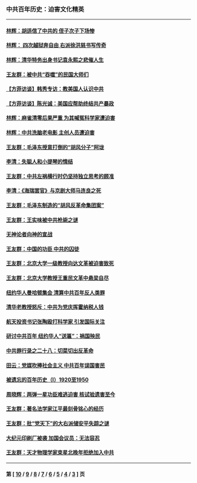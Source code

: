 ### 中共百年历史：迫害文化精英
---
#### [林辉：胡适信了中共的 侄子次子下场惨](../../pages/nf1176111/n14019760.md?06250430) 
#### [林辉： 四次越狱奔自由 右派徐洪慈书写传奇](../../pages/nf1176111/n14010438.md?06250430) 
#### [林辉：清华特务出身书记袁永熙之悲催人生](../../pages/nf1176111/n13997413.md?06250430) 
#### [王友群：被中共“吞噬”的民国大师们](../../pages/nf1176111/n13942620.md?06250430) 
#### [【方菲访谈】韩秀专访：教美国人认识中共](../../pages/nf1176111/n13821310.md?06250430) 
#### [【方菲访谈】陈光诚：美国应帮助终结共产暴政](../../pages/nf1176111/n13759521.md?06250430) 
#### [林辉：麻雀清零后果严重 为其喊冤科学家遭迫害](../../pages/nf1176111/n13746900.md?06250430) 
#### [林辉：中共洗脑老电影 主创人员遭迫害](../../pages/nf1176111/n13699437.md?06250430) 
#### [王友群：毛泽东授意打倒的“胡风分子”阿垅](../../pages/nf1176111/n13592541.md?06250430) 
#### [李清：失聪人和小提琴的情结](../../pages/nf1176111/n13459280.md?06250430) 
#### [王友群：中共左祸横行时仍坚持独立思考的顾准](../../pages/nf1176111/n13444722.md?06250430) 
#### [李清：《海瑞罢官》与京剧大师马连良之死](../../pages/nf1176111/n13412316.md?06250430) 
#### [王友群：毛泽东制造的“胡风反革命集团案”](../../pages/nf1176111/n13324909.md?06250430) 
#### [王友群：王实味被中共枪毙之谜](../../pages/nf1176111/n13307502.md?06250430) 
#### [无神论者向神的宣战](../../pages/nf1176111/n13281535.md?06250430) 
#### [王友群：中国的功臣 中共的囚徒](../../pages/nf1176111/n13291790.md?06250430) 
#### [王友群：北京大学一级教授向达文革被迫害致死](../../pages/nf1176111/n13150966.md?06250430) 
#### [王友群：北京大学教授王重民文革中悬梁自尽](../../pages/nf1176111/n13084645.md?06250430) 
#### [纽约华人曼哈顿集会 清算中共百年反人类罪](../../pages/nf1176111/n13084157.md?06250430) 
#### [清华老教授怒斥：中共为党庆挥霍纳税人钱](../../pages/nf1176111/n13071430.md?06250430) 
#### [航天投资书记张陶殴打科学家 引发国际关注](../../pages/nf1176111/n13069132.md?06250430) 
#### [研讨中共百年 纽约华人“送匾”：祸国殃民](../../pages/nf1176111/n13057367.md?06250430) 
#### [中共罪行录之二十八：切菜切出反革命](../../pages/nf1176111/n13030600.md?06250430) 
#### [田云：党媒吹捧社会主义 中共百年误国害民](../../pages/nf1176111/n13006682.md?06250430) 
#### [被遗忘的百年历史（I）1920至1950](../../pages/nf1176111/n12986411.md?06250430) 
#### [周晓辉：两弹一星功臣难逃迫害 核试验遗害至今](../../pages/nf1176111/n12974997.md?06250430) 
#### [王友群：著名法学家江平最刻骨铭心的经历](../../pages/nf1176111/n12970787.md?06250430) 
#### [王友群：批“党天下”的大右派储安平失踪之谜](../../pages/nf1176111/n12954229.md?06250430) 
#### [大纪元印刷厂被袭 加国会议员：无法容忍](../../pages/nf1176111/n12883028.md?06250430) 
#### [王友群：天才物理学家束星北晚年拒绝加入中共](../../pages/nf1176111/n12792913.md?06250430) 

---
#### 第 [ [10](./10.md?06250430) / [9](./9.md?06250430) / [8](./8.md?06250430) / [7](./7.md?06250430) / [6](./6.md?06250430) / [5](./5.md?06250430) / [4](./4.md?06250430) / [3](./3.md?06250430) ] 页
